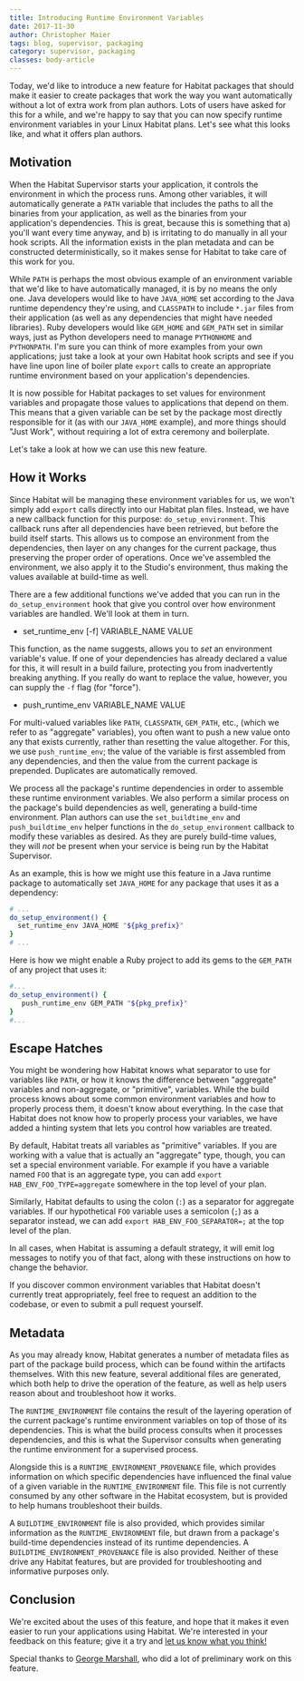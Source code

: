 ```yaml
---
title: Introducing Runtime Environment Variables
date: 2017-11-30
author: Christopher Maier
tags: blog, supervisor, packaging
category: supervisor, packaging
classes: body-article
---
```


Today, we'd like to introduce a new feature for Habitat packages that should make it easier to create packages that work the way you want automatically without a lot of extra work from plan authors. Lots of users have asked for this for a while, and we're happy to say that you can now specify runtime environment variables in your Linux Habitat plans. Let's see what this looks like, and what it offers plan authors.

## Motivation

When the Habitat Supervisor starts your application, it controls the environment in which the process runs. Among other variables, it will automatically generate a `PATH` variable that includes the paths to all the binaries from your application, as well as the binaries from your application's dependencies. This is great, because this is something that a) you'll want every time anyway, and b) is irritating to do manually in all your hook scripts. All the information exists in the plan metadata and can be constructed deterministically, so it makes sense for Habitat to take care of this work for you.

While `PATH` is perhaps the most obvious example of an environment variable that we'd like to have automatically managed, it is by no means the only one. Java developers would like to have `JAVA_HOME` set according to the Java runtime dependency they're using, and `CLASSPATH` to include `*.jar` files from their application (as well as any dependencies that might have needed libraries). Ruby developers would like `GEM_HOME` and `GEM_PATH` set in similar ways, just as Python developers need to manage `PYTHONHOME` and `PYTHONPATH`. I'm sure you can think of more examples from your own applications; just take a look at your own Habitat hook scripts and see if you have line upon line of boiler plate `export` calls to create an appropriate runtime environment based on your application's dependencies.

It is now possible for Habitat packages to set values for environment variables and propagate those values to applications that depend on them. This means that a given variable can be set by the package most directly responsible for it (as with our `JAVA_HOME` example), and more things should "Just Work", without requiring a lot of extra ceremony and boilerplate.

Let's take a look at how we can use this new feature.

## How it Works

Since Habitat will be managing these environment variables for us, we won't simply add `export` calls directly into our Habitat plan files. Instead, we have a new callback function for this purpose: `do_setup_environment`. This callback runs after all dependencies have been retrieved, but before the build itself starts. This allows us to compose an environment from the dependencies, then layer on any changes for the current package, thus preserving the proper order of operations. Once we've assembled the environment, we also apply it to the Studio's environment, thus making the values available at build-time as well.

There are a few additional functions we've added that you can run in the `do_setup_environment` hook that give you control over how environment variables are handled. We'll look at them in turn.

* set_runtime_env [-f] VARIABLE_NAME VALUE

This function, as the name suggests, allows you to _set_ an environment variable's value. If one of your dependencies has already declared a value for this, it will result in a build failure, protecting you from inadvertently breaking anything. If you really do want to replace the value, however, you can supply the `-f` flag (for "force").

* push_runtime_env VARIABLE_NAME VALUE

For multi-valued variables like `PATH`, `CLASSPATH`, `GEM_PATH`, etc., (which we refer to as "aggregate" variables), you often want to push a new value onto any that exists currently, rather than resetting the value altogether. For this, we use `push_runtime_env`; the value of the variable is first assembled from any dependencies, and then the value from the current package is prepended. Duplicates are automatically removed.

We process all the package's runtime dependencies in order to assemble these runtime environment variables. We also perform a similar process on the package's build dependencies as well, generating a build-time environment. Plan authors can use the `set_buildtime_env` and `push_buildtime_env` helper functions in the `do_setup_environment` callback to modify these variables as desired. As they are purely build-time values, they will _not_ be present when your service is being run by the Habitat Supervisor.

As an example, this is how we might use this feature in a Java runtime package to automatically set `JAVA_HOME` for any package that uses it as a dependency:

```sh
# ...
do_setup_environment() {
  set_runtime_env JAVA_HOME "${pkg_prefix}"
}
# ...
```

Here is how we might enable a Ruby project to add its gems to the `GEM_PATH` of any project that uses it:

```sh
#...
do_setup_environment() {
   push_runtime_env GEM_PATH "${pkg_prefix}"
}
#...
```

## Escape Hatches

You might be wondering how Habitat knows what separator to use for variables like `PATH`, or how it knows the difference between "aggregate" variables and non-aggregate, or "primitive", variables. While the build process knows about some common environment variables and how to properly process them, it doesn't know about everything. In the case that Habitat does not know how to properly process your variables, we have added a hinting system that lets you control how variables are treated.

By default, Habitat treats all variables as "primitive" variables. If you are working with a value that is actually an "aggregate" type, though, you can set a special environment variable. For example if you have a variable named `FOO` that is an aggregate type, you can add `export HAB_ENV_FOO_TYPE=aggregate` somewhere in the top level of your plan.

Similarly, Habitat defaults to using the colon (`:`) as a separator for aggregate variables. If our hypothetical `FOO` variable uses a semicolon (`;`) as a separator instead, we can add `export HAB_ENV_FOO_SEPARATOR=;` at the top level of the plan.

In all cases, when Habitat is assuming a default strategy, it will emit log messages to notify you of that fact, along with these instructions on how to change the behavior.

If you discover common environment variables that Habitat doesn't currently treat appropriately, feel free to request an addition to the codebase, or even to submit a pull request yourself.

## Metadata

As you may already know, Habitat generates a number of metadata files as part of the package build process, which can be found within the artifacts themselves. With this new feature, several additional files are generated, which both help to drive the operation of the feature, as well as help users reason about and troubleshoot how it works.

The `RUNTIME_ENVIRONMENT` file contains the result of the layering operation of the current package's runtime environment variables on top of those of its dependencies. This is what the build process consults when it processes dependencies, and this is what the Supervisor consults when generating the runtime environment for a supervised process.

Alongside this is a `RUNTIME_ENVIRONMENT_PROVENANCE` file, which provides information on which specific dependencies have influenced the final value of a given variable in the `RUNTIME_ENVIRONMENT` file. This file is not currently consumed by any other software in the Habitat ecosystem, but is provided to help humans troubleshoot their builds.

A `BUILDTIME_ENVIRONMENT` file is also provided, which provides similar information as the `RUNTIME_ENVIRONMENT` file, but drawn from a package's build-time dependencies instead of its runtime dependencies. A `BUILDTIME_ENVIRONMENT_PROVENANCE` file is also provided. Neither of these drive any Habitat features, but are provided for troubleshooting and informative purposes only.

## Conclusion

We're excited about the uses of this feature, and hope that it makes it even easier to run your applications using Habitat.  We're interested in your feedback on this feature; give it a try and [let us know what you think!](http://slack.habitat.sh/)

Special thanks to [George Marshall](https://github.com/georgemarshall), who did a lot of preliminary work on this feature.
